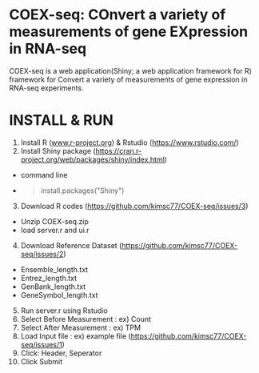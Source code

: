# COEX-seq: COnvert a variety of measurements of gene EXpression in RNA-seq

COEX-seq is a web application(Shiny; a web application framework for R) framework for Convert a variety of measurements of gene expression in RNA-seq experiments. 


# INSTALL & RUN

1. Install R (www.r-project.org) & Rstudio (https://www.rstudio.com/)
2. Install Shiny package (https://cran.r-project.org/web/packages/shiny/index.html)
  - command line  
  - > install.packages("Shiny") 
3. Download R codes (https://github.com/kimsc77/COEX-seq/issues/3)
  - Unzip COEX-seq.zip
  - load server.r and ui.r
4. Download Reference Dataset (https://github.com/kimsc77/COEX-seq/issues/2)
  - Ensemble_length.txt
  - Entrez_length.txt
  - GenBank_length.txt
  - GeneSymbol_length.txt
5. Run server.r using Rstudio
6. Select Before Measurement : ex) Count
7. Select After Measurement : ex) TPM
8. Load Input file : ex) example file (https://github.com/kimsc77/COEX-seq/issues/1)
9. Click: Header, Seperator
10. Click Submit




